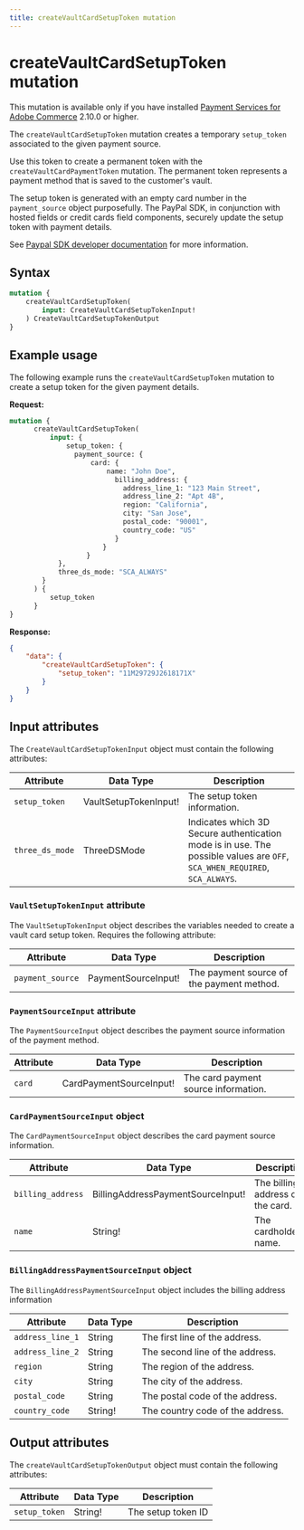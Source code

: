 ```yaml
---
title: createVaultCardSetupToken mutation
---
```


# createVaultCardSetupToken mutation

<InlineAlert variant="info" slots="text" />

This mutation is available only if you have installed [Payment Services for Adobe Commerce](https://commercemarketplace.adobe.com/magento-payment-services.html) 2.10.0 or higher.

The `createVaultCardSetupToken` mutation creates a temporary `setup_token` associated to the given payment source.

Use this token to create a permanent token with the `createVaultCardPaymentToken` mutation. The permanent token represents a payment method that is saved to the customer's vault.

The setup token is generated with an empty card number in the `payment_source` object purposefully. The PayPal SDK, in conjunction with hosted fields or credit cards field components, securely update the setup token with payment details.

See [Paypal SDK developer documentation](https://developer.paypal.com/docs/multiparty/checkout/save-payment-methods/purchase-later/js-sdk/cards/) for more information.

## Syntax

```graphql
mutation {
    createVaultCardSetupToken(
        input: CreateVaultCardSetupTokenInput!
    ) CreateVaultCardSetupTokenOutput
}
```

## Example usage

The following example runs the `createVaultCardSetupToken` mutation to create a setup token for the given payment details.

**Request:**

```graphql
mutation {
      createVaultCardSetupToken(
          input: {
              setup_token: {
                payment_source: {
                    card: {
                        name: "John Doe",
                          billing_address: {
                            address_line_1: "123 Main Street",
                            address_line_2: "Apt 4B",
                            region: "California",
                            city: "San Jose",
                            postal_code: "90001",
                            country_code: "US"
                          }
                       }
                   }
            },
            three_ds_mode: "SCA_ALWAYS"
        }
      ) {
          setup_token
      }
}
```

**Response:**

```json
{
    "data": {
        "createVaultCardSetupToken": {
            "setup_token": "11M29729J2618171X"
        }
    }
}
```

## Input attributes

The `CreateVaultCardSetupTokenInput` object must contain the following attributes:

Attribute |  Data Type | Description
--- | --- | ---
`setup_token` | VaultSetupTokenInput! | The setup token information.
`three_ds_mode` | ThreeDSMode | Indicates which 3D Secure authentication mode is in use. The possible values are `OFF`, `SCA_WHEN_REQUIRED`, `SCA_ALWAYS`.

### `VaultSetupTokenInput` attribute

The `VaultSetupTokenInput` object describes the variables needed to create a vault card setup token. Requires the following attribute:

Attribute |  Data Type | Description
--- | --- | ---
`payment_source` | PaymentSourceInput! | The payment source of the payment method.

### `PaymentSourceInput` attribute

The `PaymentSourceInput` object describes the payment source information of the payment method.

Attribute |  Data Type | Description
--- | --- | ---
`card` | CardPaymentSourceInput! | The card payment source information.

### `CardPaymentSourceInput` object

The `CardPaymentSourceInput` object describes the card payment source information.

Attribute |  Data Type | Description
--- | --- | ---
`billing_address` | BillingAddressPaymentSourceInput! | The billing address of the card.
`name` | String! | The cardholder's name.

### `BillingAddressPaymentSourceInput` object

The `BillingAddressPaymentSourceInput` object includes the billing address information

Attribute |  Data Type | Description
--- | --- | ---
`address_line_1` | String | The first line of the address.
`address_line_2` | String | The second line of the address.
`region` | String | The region of the address.
`city` | String | The city of the address.
`postal_code` | String | The postal code of the address.
`country_code` | String! | The country code of the address.

## Output attributes

The `createVaultCardSetupTokenOutput` object must contain the following attributes:

Attribute |  Data Type | Description
--- | --- | ---
`setup_token` | String! | The setup token ID

